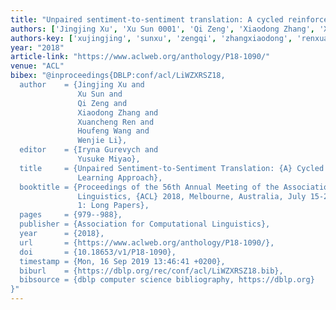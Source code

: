 ```yaml
---
title: "Unpaired sentiment-to-sentiment translation: A cycled reinforcement learning approach"
authors: ['Jingjing Xu', 'Xu Sun 0001', 'Qi Zeng', 'Xiaodong Zhang', 'Xuancheng Ren', 'Houfeng Wang', 'Wenjie Li']
authors-key: ['xujingjing', 'sunxu', 'zengqi', 'zhangxiaodong', 'renxuancheng', 'wanghoufeng', 'liwenjie']
year: "2018"
article-link: "https://www.aclweb.org/anthology/P18-1090/"
venue: "ACL"
bibex: "@inproceedings{DBLP:conf/acl/LiWZXRSZ18,
  author    = {Jingjing Xu and
               Xu Sun and
               Qi Zeng and
               Xiaodong Zhang and
               Xuancheng Ren and
               Houfeng Wang and
               Wenjie Li},
  editor    = {Iryna Gurevych and
               Yusuke Miyao},
  title     = {Unpaired Sentiment-to-Sentiment Translation: {A} Cycled Reinforcement
               Learning Approach},
  booktitle = {Proceedings of the 56th Annual Meeting of the Association for Computational
               Linguistics, {ACL} 2018, Melbourne, Australia, July 15-20, 2018, Volume
               1: Long Papers},
  pages     = {979--988},
  publisher = {Association for Computational Linguistics},
  year      = {2018},
  url       = {https://www.aclweb.org/anthology/P18-1090/},
  doi       = {10.18653/v1/P18-1090},
  timestamp = {Mon, 16 Sep 2019 13:46:41 +0200},
  biburl    = {https://dblp.org/rec/conf/acl/LiWZXRSZ18.bib},
  bibsource = {dblp computer science bibliography, https://dblp.org}
}"
---
```

